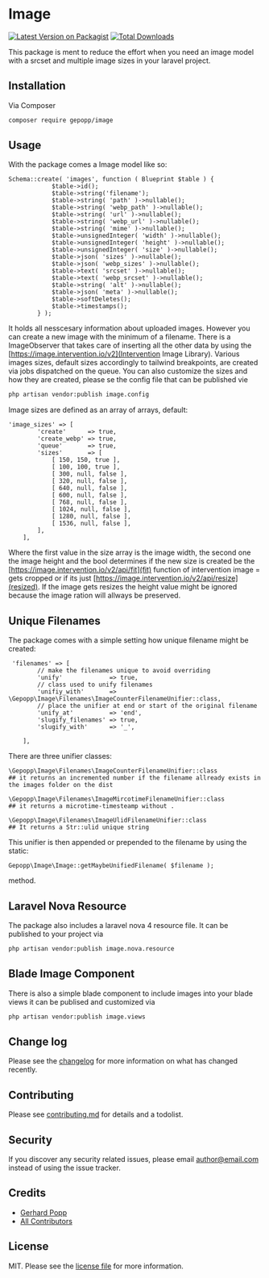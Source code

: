 # Image

[![Latest Version on Packagist][ico-version]][link-packagist]
[![Total Downloads][ico-downloads]][link-downloads]


This package is ment to reduce the effort when you need an image model with a srcset and multiple image sizes in your laravel project.

## Installation

Via Composer

```bash
composer require gepopp/image
```

## Usage
With the package comes a Image model like so:
```
Schema::create( 'images', function ( Blueprint $table ) {
            $table->id();
            $table->string('filename');
            $table->string( 'path' )->nullable();
            $table->string( 'webp_path' )->nullable();
            $table->string( 'url' )->nullable();
            $table->string( 'webp_url' )->nullable();
            $table->string( 'mime' )->nullable();
            $table->unsignedInteger( 'width' )->nullable();
            $table->unsignedInteger( 'height' )->nullable();
            $table->unsignedInteger( 'size' )->nullable();
            $table->json( 'sizes' )->nullable();
            $table->json( 'webp_sizes' )->nullable();
            $table->text( 'srcset' )->nullable();
            $table->text( 'webp_srcset' )->nullable();
            $table->string( 'alt' )->nullable();
            $table->json( 'meta' )->nullable();
            $table->softDeletes();
            $table->timestamps();
        } );
```
It holds all nesscesary information about uploaded images. 
However you can create a new image with the minimum of a filename. There is a ImageObserver that takes care of inserting all the other data by using the [https://image.intervention.io/v2](Intervention Image Library).
Various images sizes, default sizes accordingly to tailwind breakpoints, are created via jobs dispatched on the queue. You can also customize the sizes and how they are created, please se the config file that can be published vie
```bash
php artisan vendor:publish image.config
```
Image sizes are defined as an array of arrays, default:
```
'image_sizes' => [
        'create'      => true,
        'create_webp' => true,
        'queue'       => true,
        'sizes'       => [
            [ 150, 150, true ],
            [ 100, 100, true ],
            [ 300, null, false ],
            [ 320, null, false ],
            [ 640, null, false ],
            [ 600, null, false ],
            [ 768, null, false ],
            [ 1024, null, false ],
            [ 1280, null, false ],
            [ 1536, null, false ],
        ],
    ],
```
Where the first value in the size array is the image width, the second one the image height and the bool determines if the new size is created be the
[https://image.intervention.io/v2/api/fit](fit) function of intervention image = gets cropped or if its just [https://image.intervention.io/v2/api/resize](resized).
If the image gets resizes the height value might be ignored because the image ration will allways be preserved.

## Unique Filenames
The package comes with a simple setting how unique filename might be created:
```
 'filenames' => [
        // make the filenames unique to avoid overriding
        'unify'             => true,
        // class used to unify filenames
        'unifiy_with'       => \Gepopp\Image\Filenames\ImageCounterFilenameUnifier::class,
        // place the unifier at end or start of the original filename
        'unify_at'          => 'end',
        'slugify_filenames' => true,
        'slugify_with'      => '_',

    ],
```
There are three unifier classes:
```
\Gepopp\Image\Filenames\ImageCounterFilenameUnifier::class
## it returns an incremented number if the filename allready exists in the images folder on the dist

\Gepopp\Image\Filenames\ImageMircotimeFilenameUnifier::class
## it returns a microtime-timesteamp without . 

\Gepopp\Image\Filenames\ImageUlidFilenameUnifier::class
## It returns a Str::ulid unique string
```
This unifier is then appended or prepended to the filename by using the static:
```
Gepopp\Image\Image::getMaybeUnifiedFilename( $filename );
```
method.


## Laravel Nova Resource

The package also includes a laravel nova 4 resource file. It can be published to your project via
```bash
php artisan vendor:publish image.nova.resource
```

## Blade Image Component

There is also a simple blade component to include images into your blade views it can be publised and customized via
```bash
php artisan vendor:publish image.views
```


## Change log

Please see the [changelog](changelog.md) for more information on what has changed recently.

## Contributing

Please see [contributing.md](contributing.md) for details and a todolist.

## Security

If you discover any security related issues, please email author@email.com instead of using the issue tracker.

## Credits

- [Gerhard Popp][link-author]
- [All Contributors][link-contributors]

## License

MIT. Please see the [license file](license.md) for more information.

[ico-version]: https://img.shields.io/packagist/v/gepopp/image.svg?style=flat-square
[ico-downloads]: https://img.shields.io/packagist/dt/gepopp/image.svg?style=flat-square
[ico-travis]: https://img.shields.io/travis/gepopp/image/master.svg?style=flat-square
[ico-styleci]: https://styleci.io/repos/12345678/shield

[link-packagist]: https://packagist.org/packages/gepopp/image
[link-downloads]: https://packagist.org/packages/gepopp/image
[link-travis]: https://travis-ci.org/gepopp/image
[link-styleci]: https://styleci.io/repos/12345678
[link-author]: https://github.com/gepopp
[link-contributors]: ../../contributors
